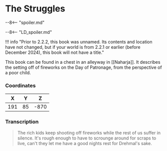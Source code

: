 # The Struggles 

--8<-- "spoiler.md"

--8<-- "LD_spoiler.md"

!!! info "Prior to 2.2.2, this book was unnamed. Its contents and location have not changed, but if your world is from 2.2.1 or earlier (before December 2024), this book will not have a title."

This book can be found in a chest in an alleyway in [[Naharja]]. It describes the setting off of fireworks on the Day of Patronage, from the perspective of a poor child.

### Coordinates
| **X** | **Y** | **Z** |
| :---: | :---: | :---: |
|  191  |  85   | -870  |

### Transcription
> The rich kids keep shooting off fireworks while the rest of us suffer in silence. It's rough enough to have to scrounge around for scraps to live, can't they let me have a good nights rest for Drehmal's sake.